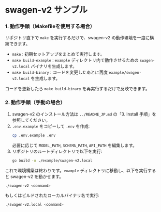 # swagen-v2 サンプル

### 1. 動作手順（Makefileを使用する場合）

リポジトリ直下で `make` を実行するだけで、swagen-v2 の動作環境を一度に構築できます。

- `make` : 初期セットアップをまとめて実行します。
- `make build-example` : `example` ディレクトリ内で動作させるための `swagen-v2.local` バイナリを生成します。
- `make build-binary` : コードを変更したあとに再度 `example/swagen-v2.local` を生成します。

コードを更新したら `make build-binary` を再実行するだけで反映できます。

### 2. 動作手順（手動の場合）

1. swagen-v2 のインストール方法は `../README_JP.md` の「3. Install 手順」を参照してください。
2. `.env.example` をコピーして `.env` を作成:
   ```bash
   cp .env.example .env
   ```
   必要に応じて `MODEL_PATH`, `SCHEMA_PATH`, `API_PATH` を編集します。
3. リポジトリのルートディレクトリで以下を実行:
   ```bash
   go build -o ./example/swagen-v2.local
   ```

これで環境構築は終わりです。`example` ディレクトリに移動し、以下を実行すると swagen-v2 を動かせます。

```bash
./swagen-v2 <command>
```

もしくはビルドされたローカルバイナリ名で実行:

```bash
./swagen-v2.local <command>
```
